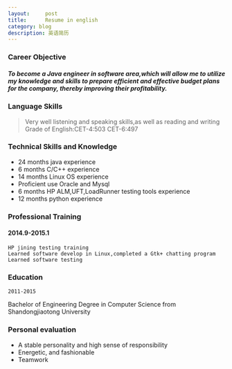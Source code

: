 ```yaml
---
layout:     post
title:      Resume in english
category: blog
description: 英语简历
---
```


### Career Objective

##### To become a Java engineer in software area,which will allow me to utilize my knowledge and skills to prepare efficient and effective budget plans for the company, thereby improving their profitability.

### Language Skills

>Very well listening and speaking skills,as well as reading and writing
Grade of English:CET-4:503  CET-6:497

### Technical Skills and Knowledge
* 24 months java experience
* 6 months C/C++ experience
* 14 months Linux OS experience
* Proficient use Oracle and Mysql 
* 6 months HP ALM,UFT,LoadRunner testing tools experience
* 12 months python experience

### Professional Training

#### 2014.9-2015.1
	HP jining testing training
	Learned software develop in Linux,completed a Gtk+ chatting program
	Learned software testing
	
### Education
	2011-2015
Bachelor of Engineering Degree in Computer Science from Shandongjiaotong University 

### Personal evaluation
* A stable personality and high sense of responsibility
* Energetic, and fashionable
* Teamwork   
